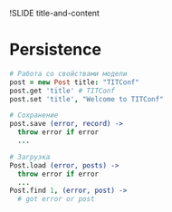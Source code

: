 !SLIDE title-and-content

# Persistence

```coffeescript
# Работа со свойствами модели
post = new Post title: "TITConf"
post.get 'title' # TITConf
post.set 'title', "Welcome to TITConf"
```

```coffeescript
# Сохранение
post.save (error, record) ->
  throw error if error
  ...
```

```coffeescript
# Загрузка
Post.load (error, posts) ->
  throw error if error
  ...
Post.find 1, (error, post) ->
  # got error or post
```
